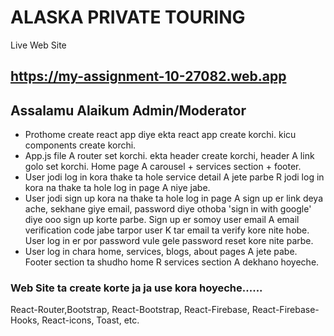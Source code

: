 # ALASKA PRIVATE TOURING

Live Web Site  
## https://my-assignment-10-27082.web.app

## Assalamu Alaikum Admin/Moderator 

- Prothome create react app diye ekta react app create korchi. kicu components create korchi. 
- App.js file A router set korchi. ekta header create korchi, header A link golo set korchi. Home page A carousel + services section + footer.
- User jodi log in kora thake ta hole service detail A jete parbe R jodi log in kora na thake ta hole log in page A niye jabe. 
- User jodi sign up kora na thake ta hole log in page A sign up er link deya ache, sekhane giye email, password diye othoba 'sign in with google' diye ooo sign up korte parbe. Sign up er somoy user email A email verification code jabe tarpor user K tar email ta verify kore nite hobe. User log in er por password vule gele password reset kore nite parbe. 
- User log in chara home, services, blogs, about pages A jete pabe. Footer section ta shudho home R services section A dekhano hoyeche.




### Web Site ta create korte ja ja use kora hoyeche...... 

React-Router,Bootstrap, React-Bootstrap, React-Firebase, React-Firebase-Hooks, React-icons, Toast, etc.

